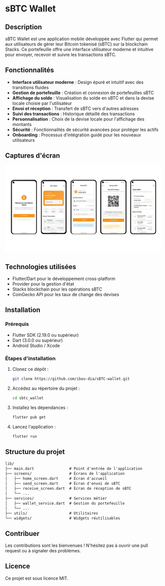 # sBTC Wallet

## Description

sBTC Wallet est une application mobile développée avec Flutter qui permet aux utilisateurs de gérer leur Bitcoin tokenisé (sBTC) sur la blockchain Stacks. Ce portefeuille offre une interface utilisateur moderne et intuitive pour envoyer, recevoir et suivre les transactions sBTC.

## Fonctionnalités

- **Interface utilisateur moderne** : Design épuré et intuitif avec des transitions fluides
- **Gestion de portefeuille** : Création et connexion de portefeuilles sBTC
- **Affichage du solde** : Visualisation du solde en sBTC et dans la devise locale choisie par l'utilisateur
- **Envoi et réception** : Transfert de sBTC vers d'autres adresses
- **Suivi des transactions** : Historique détaillé des transactions
- **Personnalisation** : Choix de la devise locale pour l'affichage des montants
- **Sécurité** : Fonctionnalités de sécurité avancées pour protéger les actifs
- **Onboarding** : Processus d'intégration guidé pour les nouveaux utilisateurs

## Captures d'écran

![Captures d'écran](assets\images\sbtc-wallet.jpg)


## Technologies utilisées

- Flutter/Dart pour le développement cross-platform
- Provider pour la gestion d'état
- Stacks blockchain pour les opérations sBTC
- CoinGecko API pour les taux de change des devises

## Installation

### Prérequis

- Flutter SDK (2.19.0 ou supérieur)
- Dart (3.0.0 ou supérieur)
- Android Studio / Xcode

### Étapes d'installation

1. Clonez ce dépôt :
   ```bash
   git clone https://github.com/ibou-dia/sBTC-wallet.git
   ```

2. Accédez au répertoire du projet :
   ```bash
   cd sbtc_wallet
   ```

3. Installez les dépendances :
   ```bash
   flutter pub get
   ```

4. Lancez l'application :
   ```bash
   flutter run
   ```

## Structure du projet

```
lib/
├── main.dart                # Point d'entrée de l'application
├── screens/                 # Écrans de l'application
│   ├── home_screen.dart     # Écran d'accueil
│   ├── send_screen.dart     # Écran d'envoi de sBTC
│   ├── receive_screen.dart  # Écran de réception de sBTC
│   └── ...
├── services/                # Services métier
│   ├── wallet_service.dart  # Gestion du portefeuille
│   └── ...
├── utils/                   # Utilitaires
└── widgets/                 # Widgets réutilisables
```

## Contribuer

Les contributions sont les bienvenues ! N'hésitez pas à ouvrir une pull request ou à signaler des problèmes.

## Licence

Ce projet est sous licence MIT.
